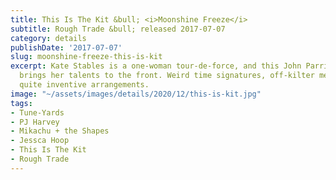 ```yaml
---
title: This Is The Kit &bull; <i>Moonshine Freeze</i>
subtitle: Rough Trade &bull; released 2017-07-07
category: details
publishDate: '2017-07-07'
slug: moonshine-freeze-this-is-kit
excerpt: Kate Stables is a one-woman tour-de-force, and this John Parrish production
  brings her talents to the front. Weird time signatures, off-kilter melodies, and
  quite inventive arrangements.
image: "~/assets/images/details/2020/12/this-is-kit.jpg"
tags:
- Tune-Yards
- PJ Harvey
- Mikachu + the Shapes
- Jessca Hoop
- This Is The Kit
- Rough Trade
---
```


